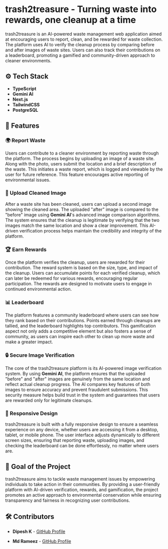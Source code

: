 # trash2treasure - Turning waste into rewards, one cleanup at a time

trash2treasure is an AI-powered waste management web application aimed at encouraging users to report, clean, and be rewarded for waste collection. The platform uses AI to verify the cleanup process by comparing before and after images of waste sites. Users can also track their contributions on a leaderboard, promoting a gamified and community-driven approach to cleaner environments.

## ⚙️ Tech Stack

- **TypeScript**
- **Gemini AI**
- **Next.js**
- **TailwindCSS**
- **PostgreSQL**

## 🔋 Features

### 🌍 Report Waste
Users can contribute to a cleaner environment by reporting waste through the platform. The process begins by uploading an image of a waste site. Along with the photo, users submit the location and a brief description of the waste. This initiates a waste report, which is logged and viewable by the user for future reference. This feature encourages active reporting of environmental issues.

### 🧹 Upload Cleaned Image
After a waste site has been cleaned, users can upload a second image showing the cleaned area. The uploaded "after" image is compared to the "before" image using **Gemini AI**'s advanced image comparison algorithms. The system ensures that the cleanup is legitimate by verifying that the two images match the same location and show a clear improvement. This AI-driven verification process helps maintain the credibility and integrity of the platform.

### 🏆 Earn Rewards
Once the platform verifies the cleanup, users are rewarded for their contribution. The reward system is based on the size, type, and impact of the cleanup. Users can accumulate points for each verified cleanup, which can later be redeemed for various rewards, encouraging regular participation. The rewards are designed to motivate users to engage in continued environmental action.

### 📊 Leaderboard
The platform features a community leaderboard where users can see how they rank based on their contributions. Points earned through cleanups are tallied, and the leaderboard highlights top contributors. This gamification aspect not only adds a competitive element but also fosters a sense of community, as users can inspire each other to clean up more waste and make a greater impact.

### 🔒 Secure Image Verification
The core of the trash2treasure platform is its AI-powered image verification system. By using **Gemini AI**, the platform ensures that the uploaded "before" and "after" images are genuinely from the same location and reflect actual cleanup progress. The AI compares key features of both images to ensure accuracy and prevent fraudulent submissions. This security measure helps build trust in the system and guarantees that users are rewarded only for legitimate cleanups.

### 📱 Responsive Design
trash2treasure is built with a fully responsive design to ensure a seamless experience on any device, whether users are accessing it from a desktop, tablet, or mobile phone. The user interface adjusts dynamically to different screen sizes, ensuring that reporting waste, uploading images, and checking the leaderboard can be done effortlessly, no matter where users are.

## 🎯 Goal of the Project

trash2treasure aims to tackle waste management issues by empowering individuals to take action in their communities. By providing a user-friendly platform with AI-driven verification, rewards, and gamification, the project promotes an active approach to environmental conservation while ensuring transparency and fairness in recognizing user contributions. 

## 🛠️ Contributors

- **Dipesh K** - [GitHub Profile](http://github.com/DipeshK47)  

- **Md Rameez** - [GitHub Profile](https://github.com/mohammadrameez)  

